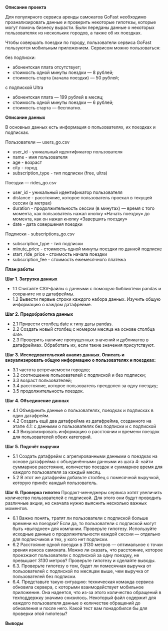 <b>Описание проекта</b>

Для популярного сервиса аренды самокатов GoFast необходимо проанализировать данные и проверить некоторые гипотезы, которые могут помочь бизнесу вырасти. Были переданы данные о некоторых пользователях из нескольких городов, а также об их поездках.

Чтобы совершать поездки по городу, пользователи сервиса GoFast пользуются мобильным приложением. Сервисом можно пользоваться:

без подписки: 
- абонентская плата отсутствует;
- стоимость одной минуты поездки — 8 рублей;
- стоимость старта (начала поездки) — 50 рублей;

с подпиской Ultra
- абонентская плата — 199 рублей в месяц;
- стоимость одной минуты поездки — 6 рублей;
- стоимость старта — бесплатно.

<b>Описание данных</b>

В основных данных есть информация о пользователях, их поездках и подписках. 

Пользователи — users_go.csv
- user_id	- уникальный идентификатор пользователя
- name - имя пользователя
- age	- возраст
- city - город
- subscription_type - тип подписки (free, ultra)

Поездки — rides_go.csv
- user_id	- уникальный идентификатор пользователя
- distance - расстояние, которое пользователь проехал в текущей сессии (в метрах)
- duration - продолжительность сессии (в минутах) — время с того момента, как пользователь нажал кнопку «Начать поездку» до момента, как он нажал кнопку «Завершить поездку»
- date - дата совершения поездки

Подписки - subscriptions_go.csv
- subscription_type - тип подписки
- minute_price - стоимость одной минуты поездки по данной подписке
- start_ride_price - стоимость начала поездки
- subscription_fee - стоимость ежемесячного платежа

<b>План работы</b>

<b>Шаг 1. Загрузка данных</b>
- 1.1 Считайте CSV-файлы с данными с помощью библиотеки pandas и сохраните их в датафреймы. 
- 1.2 Вывести первые строки каждого набора данных. Изучить общую информацию о каждом датафрейме.

<b>Шаг 2. Предобработка данных</b>
- 2.1 Привести столбец date к типу даты pandas.
- 2.2 Создать новый столбец с номером месяца на основе столбца date.
- 2.3 Проверить наличие пропущенных значений и дубликатов в датафреймах. Обработать их, если такие значения присутствуют.

<b>Шаг 3. Исследовательский анализ данных. Описать и визуализировать общую информацию о пользователях и поездках:</b>
- 3.1 частота встречаемости городов;
- 3.2 соотношение пользователей с подпиской и без подписки;
- 3.3 возраст пользователей;
- 3.4 расстояние, которое пользователь преодолел за одну поездку;
- 3.5 продолжительность поездок.

<b>Шаг 4. Объединение данных</b>
- 4.1 Объединить данные о пользователях, поездках и подписках в один датафрейм.
- 4.2 Создать ещё два датафрейма из датафрейма, созданного на этапе 4.1: c данными о пользователях без подписки и с подпиской 
- 4.3 Визуализировать информацию о расстоянии и времени поездок для пользователей обеих категорий.

<b>Шаг 5. Подсчёт выручки</b>
- 5.1 Создать датафрейм с агрегированными данными о поездках на основе датафрейма с объединёнными данными из шага 4: найти суммарное расстояние, количество поездок и суммарное время для каждого пользователя за каждый месяц.
- 5.2 В этот же датафрейм добавьте столбец с помесячной выручкой, которую принёс каждый пользователь. 

<b>Шаг 6. Проверка гипотез</b>
Продакт-менеджеры сервиса хотят увеличить количество пользователей с подпиской. Для этого они будут проводить различные акции, но сначала нужно выяснить несколько важных моментов.
- 6.1 Важно понять, тратят ли пользователи с подпиской больше времени на поездки? Если да, то пользователи с подпиской могут быть «выгоднее» для компании. Проверьте гипотезу. Используйте исходные данные о продолжительности каждой сессии — отдельно для подписчиков и тех, у кого нет подписки.
- 6.2 Расстояние одной поездки в 3130 метров — оптимальное с точки зрения износа самоката. Можно ли сказать, что расстояние, которое проезжают пользователи с подпиской за одну поездку, не превышает 3130 метров? Проверьте гипотезу и сделайте выводы.
- 6.3. Проверьте гипотезу о том, будет ли помесячная выручка от пользователей с подпиской по месяцам выше, чем выручка от пользователей без подписки. 
- 6.4. Представьте такую ситуацию: техническая команда сервиса обновила сервера, с которыми взаимодействует мобильное приложение. Она надеется, что из-за этого количество обращений в техподдержку значимо снизилось. Некоторый файл содержит для каждого пользователя данные о количестве обращений до обновления и после него. Какой тест вам понадобился бы для проверки этой гипотезы?

<b>Выводы</b>
